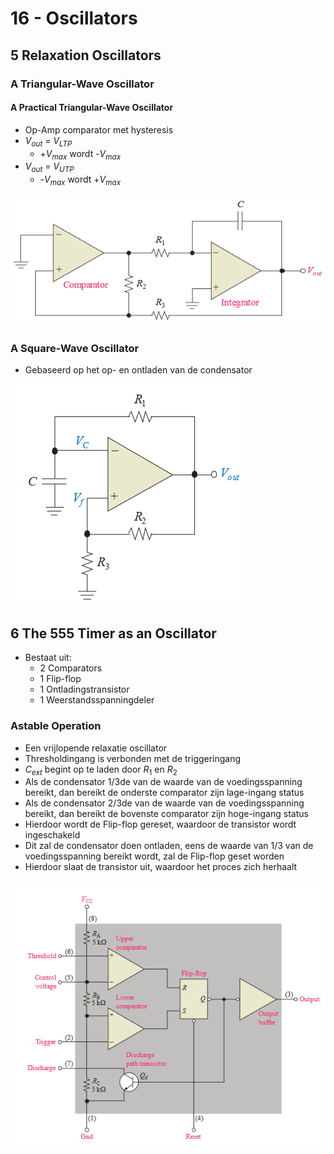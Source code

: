 # 16 - Oscillators

## 5 Relaxation Oscillators

### A Triangular-Wave Oscillator

#### A Practical Triangular-Wave Oscillator

* Op-Amp comparator met hysteresis
* $V_{out}$ = $V_{LTP}$
    * +$V_{max}$ wordt -$V_{max}$
* $V_{out}$ = $V_{UTP}$
    * -$V_{max}$ wordt +$V_{max}$

![Alt text](image-2.png)

### A Square-Wave Oscillator

* Gebaseerd op het op- en ontladen van de condensator

![Alt text](image-3.png)

## 6 The 555 Timer as an Oscillator

* Bestaat uit:
    * 2 Comparators
    * 1 Flip-flop
    * 1 Ontladingstransistor
    * 1 Weerstandsspanningdeler

### Astable Operation

* Een vrijlopende relaxatie oscillator
* Thresholdingang is verbonden met de triggeringang
* $C_{ext}$ begint op te laden door $R_1$ en $R_2$
* Als de condensator 1/3de van de waarde van de voedingsspanning bereikt, dan bereikt de onderste comparator zijn lage-ingang status
* Als de condensator 2/3de van de waarde van de voedingsspanning bereikt, dan bereikt de bovenste comparator zijn hoge-ingang status
* Hierdoor wordt de Flip-flop gereset, waardoor de transistor wordt ingeschakeld
* Dit zal de condensator doen ontladen, eens de waarde van 1/3 van de voedingsspanning bereikt wordt, zal de Flip-flop geset worden
* Hierdoor slaat de transistor uit, waardoor het proces zich herhaalt

![Alt text](image-4.png)


